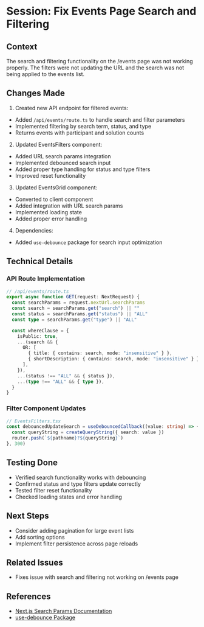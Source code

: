# Session: Fix Events Page Search and Filtering

## Context
The search and filtering functionality on the /events page was not working properly. The filters were not updating the URL and the search was not being applied to the events list.

## Changes Made

1. Created new API endpoint for filtered events:
- Added `/api/events/route.ts` to handle search and filter parameters
- Implemented filtering by search term, status, and type
- Returns events with participant and solution counts

2. Updated EventsFilters component:
- Added URL search params integration
- Implemented debounced search input
- Added proper type handling for status and type filters
- Improved reset functionality

3. Updated EventsGrid component:
- Converted to client component
- Added integration with URL search params
- Implemented loading state
- Added proper error handling

4. Dependencies:
- Added `use-debounce` package for search input optimization

## Technical Details

### API Route Implementation
```typescript
// /api/events/route.ts
export async function GET(request: NextRequest) {
  const searchParams = request.nextUrl.searchParams
  const search = searchParams.get("search") || ""
  const status = searchParams.get("status") || "ALL"
  const type = searchParams.get("type") || "ALL"

  const whereClause = {
    isPublic: true,
    ...(search && {
      OR: [
        { title: { contains: search, mode: "insensitive" } },
        { shortDescription: { contains: search, mode: "insensitive" } },
      ],
    }),
    ...(status !== "ALL" && { status }),
    ...(type !== "ALL" && { type }),
  }
}
```

### Filter Component Updates
```typescript
// EventsFilters.tsx
const debouncedUpdateSearch = useDebouncedCallback((value: string) => {
  const queryString = createQueryString({ search: value })
  router.push(`${pathname}?${queryString}`)
}, 300)
```

## Testing Done
- Verified search functionality works with debouncing
- Confirmed status and type filters update correctly
- Tested filter reset functionality
- Checked loading states and error handling

## Next Steps
- Consider adding pagination for large event lists
- Add sorting options
- Implement filter persistence across page reloads

## Related Issues
- Fixes issue with search and filtering not working on /events page

## References
- [Next.js Search Params Documentation](https://nextjs.org/docs/app/api-reference/functions/use-search-params)
- [use-debounce Package](https://www.npmjs.com/package/use-debounce)